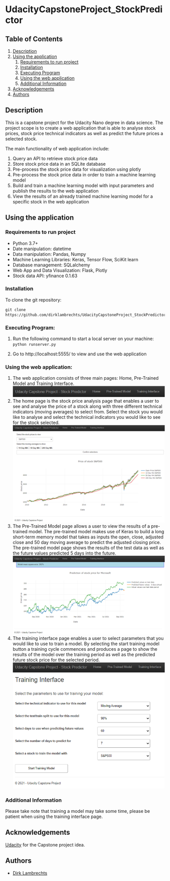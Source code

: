 # UdacityCapstoneProject_StockPredictor

## Table of Contents
1. [Description](#description)
2. [Using the application](#getting_started)
	1. [Requirements to run project](#dependencies)
	2. [Installation](#installation)
	3. [Executing Program](#execution)
	4. [Using the web application](#using)
	5. [Additional Information](#material)
3. [Acknowledgements](#acknowledgements)
4. [Authors](#authors)


<a name="descripton"></a>
## Description

This is a capstone project for the Udacity Nano degree in data science. The project scope is to create a web application that is able to analyse stock prices, stock price technical indicators as well as predict the future prices a selected stock. 

The main functionality of web application include:
1. Query an API to retrieve stock price data
2. Store stock price data in an SQLite database
3. Pre-process the stock price data for visualization using plotly
4. Pre-process the stock price data in order to train a machine learning model
5. Build and train a machine learning model with input parameters and publish the results to the web application
6. View the results of an already trained machine learning model for a specific stock in the web application

<a name="getting_started"></a>
## Using the application

<a name="dependencies"></a>
### Requirements to run project
* Python 3.7+
* Date manipulation: datetime
* Data manipulation: Pandas, Numpy
* Machine Learning Libraries: Keras, Tensor Flow, SciKit learn
* Database management: SQLalchemy
* Web App and Data Visualization: Flask, Plotly
* Stock data API: yfinance 0.1.63

<a name="installation"></a>
### Installation
To clone the git repository:
```
git clone https://github.com/dirklambrechts/UdacityCapstoneProject_StockPredictor
```
<a name="execution"></a>
### Executing Program:
1. Run the following command to start a local server on your machine:
    `python runserver.py`

2. Go to http://localhost:5555/ to view and use the web application

<a name="using"></a>
### Using the web application:
1. The web application consists of three main pages: Home, Pre-Trained Model and Training Interface. 
![](Images/Nav_bar.PNG)
2. The home page is the stock price analysis page that enables a user to see and analyse the price of a stock along with three different technical indicators (moving averages) to select from. Select the stock you would like to analyse and select the technical indicators you would like to see for the stock selected. 
![](Images/Home_page.PNG)
3. The Pre-Trained Model page allows a user to view the results of a pre-trained model. The pre-trained model makes use of Keras to build a long short-term memory model that takes as inputs the open, close, adjusted close and 50 day moving average to predict the adjusted closing price. The pre-trained model page shows the results of the test data as well as the future values predicted 5 days into the future. 
![](Images/Pre_trained_model.PNG)
4. The training interface page enables a user to select parameters that you would like to use to train a model. By selecting the start training model button a training cycle commences and produces a page to show the results of the model over the training period as well as the predicted future stock price for the selected period.
![](Images/Training_interface_page.PNG)

<a name="material"></a>
### Additional Information
Please take note that training a model may take some time, please be patient when using the training interface page. 

<a name="acknowledgements"></a>
## Acknowledgements
[Udacity](https://www.udacity.com/) for the Capstone project idea.

<a name="authors"></a>
## Authors

* [Dirk Lambrechts](https://github.com/dirklambrechts)
